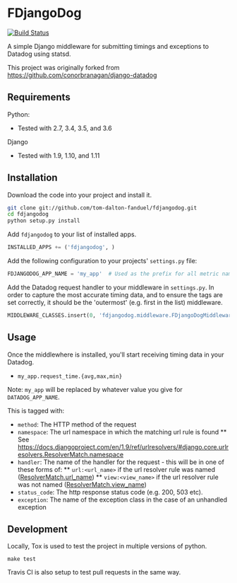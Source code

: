 # FDjangoDog

[![Build Status](https://travis-ci.org/tom-dalton-fanduel/fdjangodog.svg?branch=master)](https://travis-ci.org/tom-dalton-fanduel/fdjangodog)

A simple Django middleware for submitting timings and exceptions to Datadog using statsd.

This project was originally forked from https://github.com/conorbranagan/django-datadog


## Requirements

Python:
* Tested with 2.7, 3.4, 3.5, and 3.6

Django
* Tested with 1.9, 1.10, and 1.11


## Installation

Download the code into your project and install it.

```bash
git clone git://github.com/tom-dalton-fanduel/fdjangodog.git
cd fdjangodog
python setup.py install
```

Add `fdjangodog` to your list of installed apps.

```python
INSTALLED_APPS += ('fdjangodog', )
```

Add the following configuration to your projects' `settings.py` file:

```python
FDJANGODOG_APP_NAME = 'my_app'  # Used as the prefix for all metric names - e.g. this would give 'my_app.request_time'
```

Add the Datadog request handler to your middleware in `settings.py`. In order to capture the most accurate timing data,
and to ensure the tags are set correctly, it should be the 'outermost' (e.g. first in the list) middleware.

```python
MIDDLEWARE_CLASSES.insert(0, 'fdjangodog.middleware.FDjangoDogMiddleware')
```


## Usage

Once the middlewhere is installed, you'll start receiving timing data in your Datadog.

- `my_app.request_time.{avg,max,min}`

Note: `my_app` will be replaced by whatever value you give for `DATADOG_APP_NAME`.

This is tagged with:
* `method`: The HTTP method of the request
* `namespace`: The url namespace in which the matching url rule is found
** See https://docs.djangoproject.com/en/1.9/ref/urlresolvers/#django.core.urlresolvers.ResolverMatch.namespace
* `handler`: The name of the handler for the request - this will be in one of these forms of:
** `url:<url_name>` if the url resolver rule was named ([ResolverMatch.url_name](https://docs.djangoproject.com/en/1.11/ref/urlresolvers/#django.urls.ResolverMatch.url_name))
** `view:<view_name>` if the url resolver rule was not named ([ResolverMatch.view_name](https://docs.djangoproject.com/en/1.11/ref/urlresolvers/#django.urls.ResolverMatch.view_name))
* `status_code`: The http response status code (e.g. 200, 503 etc).
* `exception`: The name of the exception class in the case of an unhandled exception

## Development

Locally, Tox is used to test the project in multiple versions of python.

```
make test
```

Travis CI is also setup to test pull requests in the same way.
